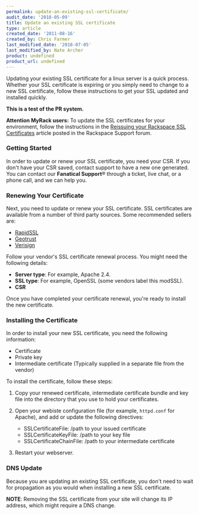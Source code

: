 ```yaml
---
permalink: update-an-existing-ssl-certificate/
audit_date: '2018-05-09'
title: Update an existing SSL certificate
type: article
created_date: '2011-08-16'
created_by: Chris Farmer
last_modified_date: '2018-07-05'
last_modified_by: Nate Archer
product: undefined
product_url: undefined
---
```


Updating your existing SSL certificate for a linux server is a quick process.
Whether your SSL certificate is expiring or you simply need to
change to a new SSL certificate, follow these instructions to
get your SSL updated and installed quickly.  

**This is a test of the PR system.**

**Attention MyRack users:** To update the SSL certificates for your
environment, follow the instructions in the [Reissuing your Rackspace SSL Certificates](https://community.rackspace.com/products/f/43/t/4478)
article posted in the Rackspace Support forum.

### Getting Started

In order to update or renew your SSL certificate, you need your
CSR. If you don't have your CSR saved, contact support to have a
new one generated. You can contact our **Fanatical Support**&reg; through a
ticket, live chat, or a phone call, and we can help you.

### Renewing Your Certificate

Next, you need to update or renew your SSL certificate. SSL
certificates are available from a number of third party sources. Some
recommended sellers are:

-  [RapidSSL](http://www.rapidssl.com)
-  [Geotrust](http://www.geotrust.com)
-  [Verisign](http://www.verisign.com)

Follow your vendor's SSL certificate renewal process. You might
need the following details:

-   **Server type**: For example, Apache 2.4.
-   **SSL type**: For example, OpenSSL (some vendors label this modSSL).
-   **CSR**

Once you have completed your certificate renewal, you're ready to install the new certificate.

### Installing the Certificate

In order to install your new SSL certificate, you need the following information:

-  Certificate
-  Private key
-  Intermediate certificate (Typically supplied in a separate file from the vendor)

To install the certificate, follow these steps:

1. Copy your renewed certificate, intermediate certificate bundle and key file into the directory 
   that you use to hold your certificates.

2. Open your webiste configuration file (for example, `httpd.conf` for Apache), and add or update the 
   following directives:

   - SSLCertificateFile: /path to your issued certificate
   - SSLCertificateKeyFile: /path to your key file
   - SSLCertificateChainFile: /path to your intermediate certificate
   
3. Restart your webserver.

### DNS Update

Because you are updating an existing SSL certificate, you don't need
to wait for propagation as you would when installing a new SSL certificate.

**NOTE**: Removing the SSL certificate from your site will change its IP address, which might require a DNS change.
